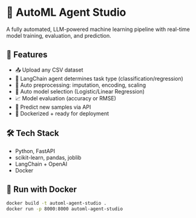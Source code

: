 # 🧠 AutoML Agent Studio

A fully automated, LLM-powered machine learning pipeline with real-time model training, evaluation, and prediction.

## 🚀 Features

- 📤 Upload any CSV dataset
- 🧠 LangChain agent determines task type (classification/regression)
- 🧹 Auto preprocessing: imputation, encoding, scaling
- 🤖 Auto model selection (Logistic/Linear Regression)
- 📈 Model evaluation (accuracy or RMSE)
- 🔮 Predict new samples via API
- 🐳 Dockerized + ready for deployment

## 🛠 Tech Stack

- Python, FastAPI
- scikit-learn, pandas, joblib
- LangChain + OpenAI
- Docker

## 🐳 Run with Docker

```bash
docker build -t automl-agent-studio .
docker run -p 8000:8000 automl-agent-studio
